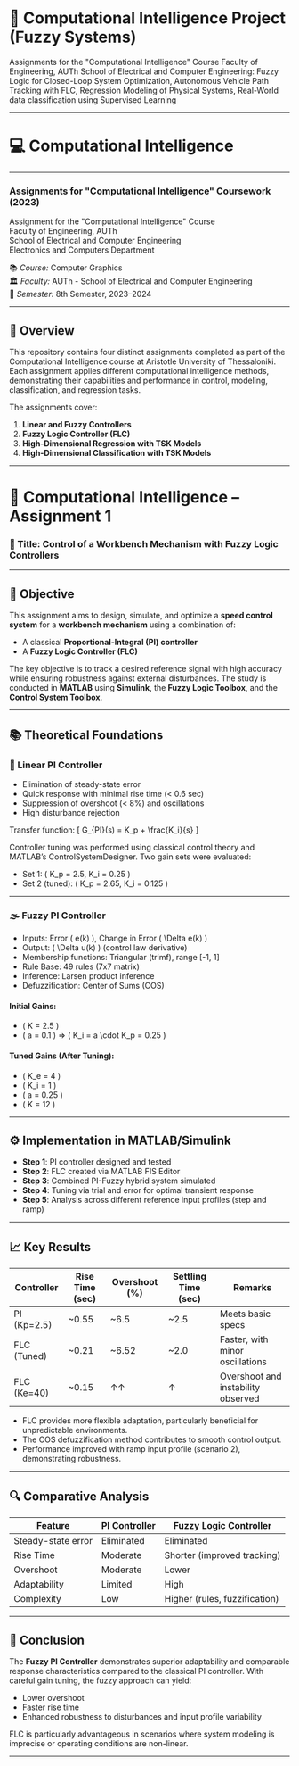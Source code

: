 # 🤖 Computational Intelligence Project (Fuzzy Systems)

Assignments for the "Computational Intelligence" Course Faculty of Engineering, AUTh School of Electrical and Computer Engineering: Fuzzy Logic for Closed-Loop System Optimization, Autonomous Vehicle Path Tracking with FLC, Regression Modeling of Physical Systems, Real-World data classification using Supervised Learning

---

# 💻 Computational Intelligence

---

### Assignments for "Computational Intelligence" Coursework (2023)
Assignment for the "Computational Intelligence" Course  
Faculty of Engineering, AUTh  
School of Electrical and Computer Engineering  
Electronics and Computers Department

📚 *Course:* Computer Graphics                   
🏛️ *Faculty:* AUTh - School of Electrical and Computer Engineering  
📅 *Semester:* 8th Semester, 2023–2024

---

## 📖 Overview
This repository contains four distinct assignments completed as part of the Computational Intelligence course at Aristotle University of Thessaloniki. Each assignment applies different computational intelligence methods, demonstrating their capabilities and performance in control, modeling, classification, and regression tasks.

The assignments cover:
1. **Linear and Fuzzy Controllers**
2. **Fuzzy Logic Controller (FLC)**
3. **High-Dimensional Regression with TSK Models**
4. **High-Dimensional Classification with TSK Models**

---

# 🤖 Computational Intelligence – Assignment 1

### 📌 Title: Control of a Workbench Mechanism with Fuzzy Logic Controllers  
---

## 🧠 Objective

This assignment aims to design, simulate, and optimize a **speed control system** for a **workbench mechanism** using a combination of:
- A classical **Proportional-Integral (PI) controller**
- A **Fuzzy Logic Controller (FLC)**

The key objective is to track a desired reference signal with high accuracy while ensuring robustness against external disturbances. The study is conducted in **MATLAB** using **Simulink**, the **Fuzzy Logic Toolbox**, and the **Control System Toolbox**.

---

## 📚 Theoretical Foundations

### 🔧 Linear PI Controller
- Elimination of steady-state error
- Quick response with minimal rise time (< 0.6 sec)
- Suppression of overshoot (< 8%) and oscillations
- High disturbance rejection

Transfer function:
\[
G_{PI}(s) = K_p + \frac{K_i}{s}
\]

Controller tuning was performed using classical control theory and MATLAB’s ControlSystemDesigner. Two gain sets were evaluated:
- Set 1: \( K_p = 2.5, K_i = 0.25 \)
- Set 2 (tuned): \( K_p = 2.65, K_i = 0.125 \)

---

### 🌫️ Fuzzy PI Controller

- Inputs: Error \( e(k) \), Change in Error \( \Delta e(k) \)
- Output: \( \Delta u(k) \) (control law derivative)
- Membership functions: Triangular (trimf), range [-1, 1]
- Rule Base: 49 rules (7x7 matrix)
- Inference: Larsen product inference
- Defuzzification: Center of Sums (COS)

#### Initial Gains:
- \( K = 2.5 \)
- \( a = 0.1 \) ⇒ \( K_i = a \cdot K_p = 0.25 \)

#### Tuned Gains (After Tuning):
- \( K_e = 4 \)
- \( K_i = 1 \)
- \( a = 0.25 \)
- \( K = 12 \)

---

## ⚙️ Implementation in MATLAB/Simulink

- **Step 1**: PI controller designed and tested
- **Step 2**: FLC created via MATLAB FIS Editor
- **Step 3**: Combined PI-Fuzzy hybrid system simulated
- **Step 4**: Tuning via trial and error for optimal transient response
- **Step 5**: Analysis across different reference input profiles (step and ramp)

---

## 📈 Key Results

| Controller      | Rise Time (sec) | Overshoot (%) | Settling Time (sec) | Remarks                            |
|----------------|------------------|----------------|----------------------|------------------------------------|
| PI (Kp=2.5)     | ~0.55            | ~6.5           | ~2.5                 | Meets basic specs                  |
| FLC (Tuned)     | ~0.21            | ~6.52          | ~2.0                 | Faster, with minor oscillations    |
| FLC (Ke=40)     | ~0.15            | ↑↑             | ↑                    | Overshoot and instability observed |

- FLC provides more flexible adaptation, particularly beneficial for unpredictable environments.
- The COS defuzzification method contributes to smooth control output.
- Performance improved with ramp input profile (scenario 2), demonstrating robustness.

---

## 🔍 Comparative Analysis

| Feature                 | PI Controller     | Fuzzy Logic Controller     |
|------------------------|-------------------|----------------------------|
| Steady-state error     | Eliminated        | Eliminated                 |
| Rise Time              | Moderate          | Shorter (improved tracking)|
| Overshoot              | Moderate          | Lower                      |
| Adaptability           | Limited           | High                       |
| Complexity             | Low               | Higher (rules, fuzzification) |

---

## 📘 Conclusion

The **Fuzzy PI Controller** demonstrates superior adaptability and comparable response characteristics compared to the classical PI controller. With careful gain tuning, the fuzzy approach can yield:
- Lower overshoot
- Faster rise time
- Enhanced robustness to disturbances and input profile variability

FLC is particularly advantageous in scenarios where system modeling is imprecise or operating conditions are non-linear.

---
